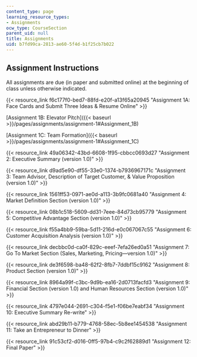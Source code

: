 ```yaml
---
content_type: page
learning_resource_types:
- Assignments
ocw_type: CourseSection
parent_uid: null
title: Assignments
uid: b7fd99ca-2813-ae60-5f4d-b1f25cb7b022
---
```


Assignment Instructions
-----------------------

All assignments are due (in paper and submitted online) at the beginning of class unless otherwise indicated.

{{< resource_link f6c177f0-bed7-88fd-e20f-a13f65a20945 "Assignment 1A: Face Cards and Submit Three Ideas & Resume Online" >}}

[Assignment 1B: Elevator Pitch]({{< baseurl >}}/pages/assignments/assignment-1#Assignment_1B)

[Assignment 1C: Team Formation]({{< baseurl >}}/pages/assignments/assignment-1#Assignment_1C)

{{< resource_link 49a06342-43bd-6608-1f95-cbbcc0693d27 "Assignment 2: Executive Summary (version 1.0)" >}}

{{< resource_link d9ad5e90-df55-33e0-1374-b7936967171c "Assignment 3: Team Advisor, Description of Target Customer, & Value Proposition (version 1.0)" >}}

{{< resource_link 1561ff53-0971-ae0d-a113-3b9fc0681a40 "Assignment 4: Market Definition Section (version 1.0)" >}}

{{< resource_link 08b1c518-5609-dd31-7eee-84d73cb95779 "Assignment 5: Competitive Advantage Section (version 1.0)" >}}

{{< resource_link f55a4bb9-59ba-5d11-216d-e0c067067c55 "Assignment 6: Customer Acquisition Analysis (version 1.0)" >}}

{{< resource_link decbbc0d-ca0f-829c-eeef-7efa26ed0a51 "Assignment 7: Go To Market Section (Sales, Marketing, Pricing—version 1.0)" >}}

{{< resource_link de3f6598-ba48-62f2-8fb7-7ddbf15c9162 "Assignment 8: Product Section (version 1.0)" >}}

{{< resource_link 8964a99f-c3bc-9d9b-ea16-2d0713facfd3 "Assignment 9: Financial Section (version 1.0) and Human Resources Section (version 1.0)" >}}

{{< resource_link 4797e044-2691-c304-f5e1-f06be7eabf34 "Assignment 10: Executive Summary Re-write" >}}

{{< resource_link abd29b11-b779-4768-58ec-5b8ee1454538 "Assignment 11: Take an Entrepreneur to Dinner" >}}

{{< resource_link 91c53cf2-d016-0ff5-97b4-c9c2f62889d1 "Assignment 12: Final Paper" >}}